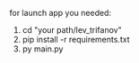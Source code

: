 for launch app you needed:
  1) cd "your path/lev_trifanov"
  2) pip install -r requirements.txt
  3) py main.py
